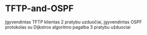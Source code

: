 # TFTP-and-OSPF
Įgyvendintas TFTP klientas 2 pratybu uzduočiai, įgyvendintas OSPF protokolas su Dijkstros algoritmo pagalba 3 pratybu užduociai
